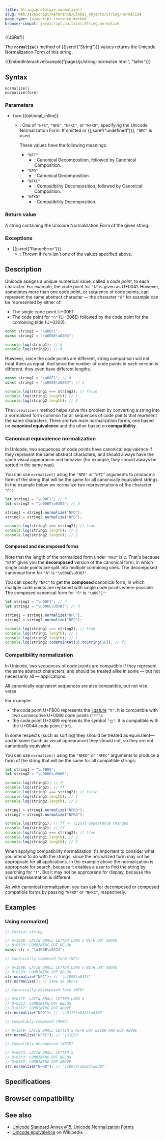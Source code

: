 ```yaml
---
title: String.prototype.normalize()
slug: Web/JavaScript/Reference/Global_Objects/String/normalize
page-type: javascript-instance-method
browser-compat: javascript.builtins.String.normalize
---
```


{{JSRef}}

The **`normalize()`** method of {{jsxref("String")}} values returns the Unicode Normalization
Form of this string.

{{EmbedInteractiveExample("pages/js/string-normalize.html", "taller")}}

## Syntax

```js-nolint
normalize()
normalize(form)
```

### Parameters

- `form` {{optional_inline}}

  - : One of `"NFC"`, `"NFD"`, `"NFKC"`, or
    `"NFKD"`, specifying the Unicode Normalization Form. If omitted or
    {{jsxref("undefined")}}, `"NFC"` is used.

    These values have the following meanings:

    - `"NFC"`
      - : Canonical Decomposition, followed by Canonical Composition.
    - `"NFD"`
      - : Canonical Decomposition.
    - `"NFKC"`
      - : Compatibility Decomposition, followed by Canonical Composition.
    - `"NFKD"`
      - : Compatibility Decomposition.

### Return value

A string containing the Unicode Normalization Form of the given string.

### Exceptions

- {{jsxref("RangeError")}}
  - : Thrown if `form` isn't one of the values
    specified above.

## Description

Unicode assigns a unique numerical value, called a _code point_, to each
character. For example, the code point for `"A"` is given as U+0041. However,
sometimes more than one code point, or sequence of code points, can represent the same
abstract character — the character `"ñ"` for example can be represented by
either of:

- The single code point U+00F1.
- The code point for `"n"` (U+006E) followed by the code point for the
  combining tilde (U+0303).

```js
const string1 = "\u00F1";
const string2 = "\u006E\u0303";

console.log(string1); // ñ
console.log(string2); // ñ
```

However, since the code points are different, string comparison will not treat them as
equal. And since the number of code points in each version is different, they even have
different lengths.

```js
const string1 = "\u00F1"; // ñ
const string2 = "\u006E\u0303"; // ñ

console.log(string1 === string2); // false
console.log(string1.length); // 1
console.log(string2.length); // 2
```

The `normalize()` method helps solve this problem by converting a string
into a normalized form common for all sequences of code points that represent the same
characters. There are two main normalization forms, one based on **canonical
equivalence** and the other based on **compatibility**.

### Canonical equivalence normalization

In Unicode, two sequences of code points have canonical equivalence if they represent
the same abstract characters, and should always have the same visual appearance and
behavior (for example, they should always be sorted in the same way).

You can use `normalize()` using the `"NFD"` or `"NFC"`
arguments to produce a form of the string that will be the same for all canonically
equivalent strings. In the example below we normalize two representations of the
character `"ñ"`:

```js
let string1 = "\u00F1"; // ñ
let string2 = "\u006E\u0303"; // ñ

string1 = string1.normalize("NFD");
string2 = string2.normalize("NFD");

console.log(string1 === string2); // true
console.log(string1.length); // 2
console.log(string2.length); // 2
```

#### Composed and decomposed forms

Note that the length of the normalized form under `"NFD"` is
`2`. That's because `"NFD"` gives you the
**decomposed** version of the canonical form, in which single code points
are split into multiple combining ones. The decomposed canonical form for
`"ñ"` is `"\u006E\u0303"`.

You can specify `"NFC"` to get the **composed** canonical form,
in which multiple code points are replaced with single code points where possible. The
composed canonical form for `"ñ"` is `"\u00F1"`:

```js
let string1 = "\u00F1"; // ñ
let string2 = "\u006E\u0303"; // ñ

string1 = string1.normalize("NFC");
string2 = string2.normalize("NFC");

console.log(string1 === string2); // true
console.log(string1.length); // 1
console.log(string2.length); // 1
console.log(string2.codePointAt(0).toString(16)); // f1
```

### Compatibility normalization

In Unicode, two sequences of code points are compatible if they represent the same
abstract characters, and should be treated alike in some — but not necessarily all —
applications.

All canonically equivalent sequences are also compatible, but not vice versa.

For example:

- the code point U+FB00 represents the [ligature](/Glossary/Ligature) `"ﬀ"`. It is compatible
  with two consecutive U+0066 code points (`"ff"`).
- the code point U+24B9 represents the symbol
  `"Ⓓ"`.
  It is compatible with the U+0044 code point (`"D"`).

In some respects (such as sorting) they should be treated as equivalent—and in some
(such as visual appearance) they should not, so they are not canonically equivalent.

You can use `normalize()` using the `"NFKD"` or
`"NFKC"` arguments to produce a form of the string that will be the same for
all compatible strings:

```js
let string1 = "\uFB00";
let string2 = "\u0066\u0066";

console.log(string1); // ﬀ
console.log(string2); // ff
console.log(string1 === string2); // false
console.log(string1.length); // 1
console.log(string2.length); // 2

string1 = string1.normalize("NFKD");
string2 = string2.normalize("NFKD");

console.log(string1); // ff <- visual appearance changed
console.log(string2); // ff
console.log(string1 === string2); // true
console.log(string1.length); // 2
console.log(string2.length); // 2
```

When applying compatibility normalization it's important to consider what you intend to
do with the strings, since the normalized form may not be appropriate for all
applications. In the example above the normalization is appropriate for search, because
it enables a user to find the string by searching for `"f"`. But it may not
be appropriate for display, because the visual representation is different.

As with canonical normalization, you can ask for decomposed or composed compatible
forms by passing `"NFKD"` or `"NFKC"`, respectively.

## Examples

### Using normalize()

```js
// Initial string

// U+1E9B: LATIN SMALL LETTER LONG S WITH DOT ABOVE
// U+0323: COMBINING DOT BELOW
const str = "\u1E9B\u0323";

// Canonically-composed form (NFC)

// U+1E9B: LATIN SMALL LETTER LONG S WITH DOT ABOVE
// U+0323: COMBINING DOT BELOW
str.normalize("NFC"); // '\u1E9B\u0323'
str.normalize(); // same as above

// Canonically-decomposed form (NFD)

// U+017F: LATIN SMALL LETTER LONG S
// U+0323: COMBINING DOT BELOW
// U+0307: COMBINING DOT ABOVE
str.normalize("NFD"); // '\u017F\u0323\u0307'

// Compatibly-composed (NFKC)

// U+1E69: LATIN SMALL LETTER S WITH DOT BELOW AND DOT ABOVE
str.normalize("NFKC"); // '\u1E69'

// Compatibly-decomposed (NFKD)

// U+0073: LATIN SMALL LETTER S
// U+0323: COMBINING DOT BELOW
// U+0307: COMBINING DOT ABOVE
str.normalize("NFKD"); // '\u0073\u0323\u0307'
```

## Specifications



## Browser compatibility



## See also

- [Unicode Standard Annex #15, Unicode Normalization Forms](https://www.unicode.org/reports/tr15/)
- [Unicode equivalence](https://en.wikipedia.org/wiki/Unicode_equivalence) on Wikipedia
